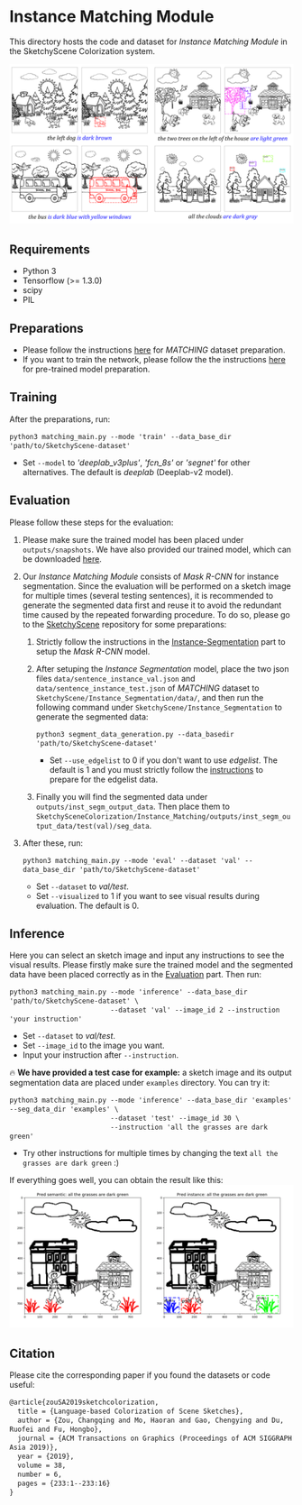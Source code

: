 # Instance Matching Module

This directory hosts the code and dataset for *Instance Matching Module* in the SketchyScene Colorization system.

![example](/figures/instance_match_data_collection3.png)


## Requirements
- Python 3
- Tensorflow (>= 1.3.0)
- scipy
- PIL


## Preparations

- Please follow the instructions [here](/Instance_Matching/data_preparation) for *MATCHING* dataset preparation.
- If you want to train the network, please follow the the instructions [here](/Instance_Matching/models) for pre-trained model preparation.


## Training

After the preparations, run:
```
python3 matching_main.py --mode 'train' --data_base_dir 'path/to/SketchyScene-dataset'
```

  - Set `--model` to *'deeplab_v3plus'*, *'fcn_8s'* or *'segnet'* for other alternatives. The default is *deeplab* (Deeplab-v2 model).
  
  
## Evaluation

Please follow these steps for the evaluation:

1. Please make sure the trained model has been placed under `outputs/snapshots`. We have also provided our trained model, which can be downloaded [here](https://drive.google.com/drive/folders/1wGU3vln9Nc_Z2NV2F5nyt_2NbqDsvuRO?usp=sharing).

1. Our *Instance Matching Module* consists of *Mask R-CNN* for instance segmentation. Since the evaluation will be performed on a sketch image for multiple times (several testing sentences), it is recommended to generate the segmented data first and reuse it to avoid the redundant time caused by the repeated forwarding procedure. To do so, please go to the [SketchyScene](https://github.com/SketchyScene/SketchyScene) repository for some preparations:

    1. Strictly follow the instructions in the [Instance-Segmentation](https://github.com/SketchyScene/SketchyScene#instance-segmentation) part to setup the *Mask R-CNN* model. 

    1. After setuping the *Instance Segmentation* model, place the two json files `data/sentence_instance_val.json` and `data/sentence_instance_test.json` of *MATCHING* dataset to `SketchyScene/Instance_Segmentation/data/`, and then run the following command under `SketchyScene/Instance_Segmentation` to generate the segmented data:

        ```
        python3 segment_data_generation.py --data_basedir 'path/to/SketchyScene-dataset'
        ```
        - Set `--use_edgelist` to 0 if you don't want to use *edgelist*. The default is 1 and you must strictly follow the [instructions](https://github.com/SketchyScene/SketchyScene/tree/master/Instance_Segmentation/libs/edgelist_utils_matlab) to prepare for the edgelist data.
        
    1. Finally you will find the segmented data under `outputs/inst_segm_output_data`. Then place them to `SketchySceneColorization/Instance_Matching/outputs/inst_segm_output_data/test(val)/seg_data`.
    
1. After these, run:

    ```
    python3 matching_main.py --mode 'eval' --dataset 'val' --data_base_dir 'path/to/SketchyScene-dataset'
    ```

    - Set `--dataset` to *val/test*.
    - Set `--visualized` to 1 if you want to see visual results during evaluation. The default is 0.


## Inference

Here you can select an sketch image and input any instructions to see the visual results. Please firstly make sure the trained model and the segmented data have been placed correctly as in the [Evaluation](#evaluation) part. Then run:

```
python3 matching_main.py --mode 'inference' --data_base_dir 'path/to/SketchyScene-dataset' \
                         --dataset 'val' --image_id 2 --instruction 'your instruction'
```

- Set `--dataset` to *val/test*.
- Set `--image_id` to the image you want.
- Input your instruction after `--instruction`.

:fire: **We have provided a test case for example:** a sketch image and its output segmentation data are placed under `examples` directory. You can try it:

```
python3 matching_main.py --mode 'inference' --data_base_dir 'examples' --seg_data_dir 'examples' \
                         --dataset 'test' --image_id 30 \
                         --instruction 'all the grasses are dark green'
```

- Try other instructions for multiple times by changing the text `all the grasses are dark green` :)

If everything goes well, you can obtain the result like this:
![example](/Instance_Matching/figures/result_example.png)

## Citation

Please cite the corresponding paper if you found the datasets or code useful:

```
@article{zouSA2019sketchcolorization,
  title = {Language-based Colorization of Scene Sketches},
  author = {Zou, Changqing and Mo, Haoran and Gao, Chengying and Du, Ruofei and Fu, Hongbo},
  journal = {ACM Transactions on Graphics (Proceedings of ACM SIGGRAPH Asia 2019)},
  year = {2019},
  volume = 38,
  number = 6,
  pages = {233:1--233:16}
}
```
